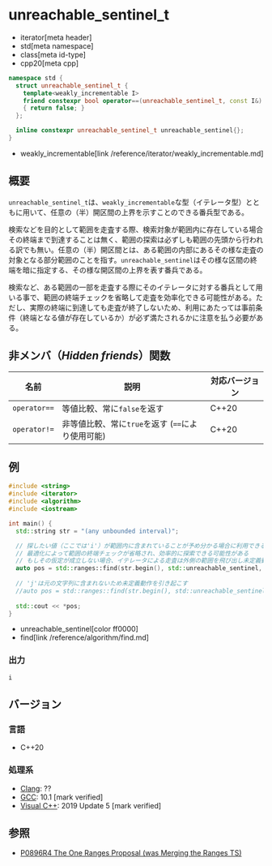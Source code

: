 # unreachable_sentinel_t
* iterator[meta header]
* std[meta namespace]
* class[meta id-type]
* cpp20[meta cpp]

```cpp
namespace std {
  struct unreachable_sentinel_t {
    template<weakly_incrementable I>
    friend constexpr bool operator==(unreachable_sentinel_t, const I&) noexcept
    { return false; }
  };

  inline constexpr unreachable_sentinel_t unreachable_sentinel{};
}
```
* weakly_incrementable[link /reference/iterator/weakly_incrementable.md]

## 概要

`unreachable_sentinel_t`は、`weakly_incrementable`な型（イテレータ型）とともに用いて、任意の（半）開区間の上界を示すことのできる番兵型である。

検索などを目的として範囲を走査する際、検索対象が範囲内に存在している場合その終端まで到達することは無く、範囲の探索は必ずしも範囲の先頭から行われる訳でも無い。任意の（半）開区間とは、ある範囲の内部にあるその様な走査の対象となる部分範囲のことを指す。`unreachable_sentinel`はその様な区間の終端を暗に指定する、その様な開区間の上界を表す番兵である。

検索など、ある範囲の一部を走査する際にそのイテレータに対する番兵として用いる事で、範囲の終端チェックを省略して走査を効率化できる可能性がある。ただし、実際の終端に到達しても走査が終了しないため、利用にあたっては事前条件（終端となる値が存在しているか）が必ず満たされるかに注意を払う必要がある。

## 非メンバ（*Hidden friends*）関数

| 名前 | 説明 | 対応バージョン |
|------------------------------------------------------|-------------|-------|
| `operator==`     | 等値比較、常に`false`を返す | C++20 |
| `operator!=`     | 非等値比較、常に`true`を返す (`==`により使用可能) | C++20 |

## 例
```cpp example
#include <string>
#include <iterator>
#include <algorithm>
#include <iostream>

int main() {
  std::string str = "(any unbounded interval)";

  // 探したい値（ここでは'i'）が範囲内に含まれていることが予め分かる場合に利用できる
  // 最適化によって範囲の終端チェックが省略され、効率的に探索できる可能性がある
  // もしその仮定が成立しない場合、イテレータによる走査は外側の範囲を飛び出し未定義動作を引き起こすため注意が必要である
  auto pos = std::ranges::find(str.begin(), std::unreachable_sentinel, 'i');
  
  // 'j'は元の文字列に含まれないため未定義動作を引き起こす
  //auto pos = std::ranges::find(str.begin(), std::unreachable_sentinel, 'j');
  
  std::cout << *pos;
}
```
* unreachable_sentinel[color ff0000]
* find[link /reference/algorithm/find.md]

### 出力
```
i
```

## バージョン
### 言語
- C++20

### 処理系
- [Clang](/implementation.md#clang): ??
- [GCC](/implementation.md#gcc): 10.1 [mark verified]
- [Visual C++](/implementation.md#visual_cpp): 2019 Update 5 [mark verified]

## 参照
- [P0896R4 The One Ranges Proposal (was Merging the Ranges TS)](http://www.open-std.org/jtc1/sc22/wg21/docs/papers/2018/p0896r4.pdf)
